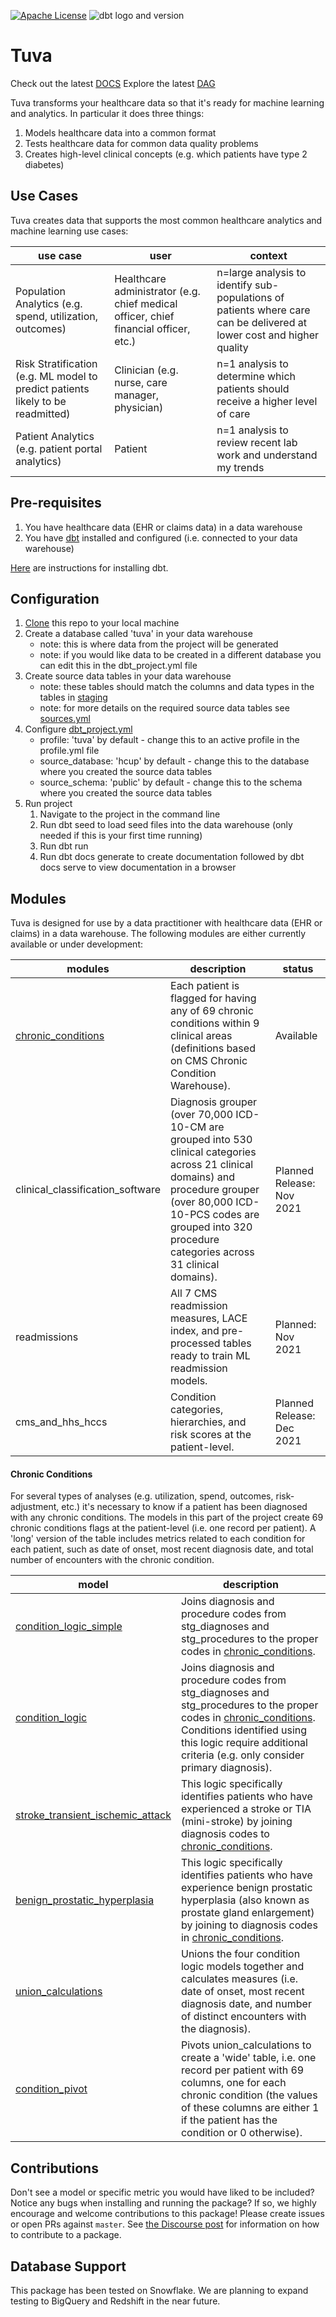 [![Apache License](https://img.shields.io/badge/License-Apache%202.0-blue.svg)](https://opensource.org/licenses/Apache-2.0) ![dbt logo and version](https://img.shields.io/static/v1?logo=dbt&label=dbt-version&message=0.20.x&color=orange)

# Tuva

Check out the latest [DOCS](https://tuva-health.github.io/tuva/#!/overview)
Explore the latest [DAG](https://tuva-health.github.io/tuva/#!/overview?g_v=1)

Tuva transforms your healthcare data so that it's ready for machine learning and analytics.  In particular it does three things:

1. Models healthcare data into a common format
2. Tests healthcare data for common data quality problems
3. Creates high-level clinical concepts (e.g. which patients have type 2 diabetes)

## Use Cases
Tuva creates data that supports the most common healthcare analytics and machine learning use cases:

| **use case** | **user** | **context** |
| --------------- | -------------------- | ------------------------- |
| Population Analytics (e.g. spend, utilization, outcomes) | Healthcare administrator (e.g. chief medical officer, chief financial officer, etc.) | n=large analysis to identify sub-populations of patients where care can be delivered at lower cost and higher quality |
| Risk Stratification (e.g. ML model to predict patients likely to be readmitted) | Clinician (e.g. nurse, care manager, physician) | n=1 analysis to determine which patients should receive a higher level of care |
| Patient Analytics (e.g. patient portal analytics) | Patient | n=1 analysis to review recent lab work and understand my trends |

## Pre-requisites
1. You have healthcare data (EHR or claims data) in a data warehouse
2. You have [dbt](https://www.getdbt.com/) installed and configured (i.e. connected to your data warehouse)

[Here](https://docs.getdbt.com/dbt-cli/installation) are instructions for installing dbt.

## Configuration

1. [Clone](https://docs.github.com/en/repositories/creating-and-managing-repositories/cloning-a-repository) this repo to your local machine
3. Create a database called 'tuva' in your data warehouse
    - note: this is where data from the project will be generated
    - note: if you would like data to be created in a different database you can edit this in the dbt_project.yml file
4. Create source data tables in your data warehouse
    - note: these tables should match the columns and data types in the tables in [staging](models/staging)
    - note: for more details on the required source data tables see [sources.yml](models/sources.yml)
2. Configure [dbt_project.yml](/dbt_project.yml)
    - profile: 'tuva' by default - change this to an active profile in the profile.yml file
    - source_database: 'hcup' by default - change this to the database where you created the source data tables
    - source_schema: 'public' by default - change this to the schema where you created the source data tables
4. Run project
    1. Navigate to the project in the command line
    2. Run dbt seed to load seed files into the data warehouse (only needed if this is your first time running)
    3. Run dbt run
    4. Run dbt docs generate to create documentation followed by dbt docs serve to view documentation in a browser

## Modules
Tuva is designed for use by a data practitioner with healthcare data (EHR or claims) in a data warehouse.  The following modules are either currently available or under development:

| **modules** | **description** | **status** |
| --------------- | -------------------- | ------------------- |
| [chronic_conditions](#chronic-conditions) | Each patient is flagged for having any of 69 chronic conditions within 9 clinical areas (definitions based on CMS Chronic Condition Warehouse). | Available |
| clinical_classification_software | Diagnosis grouper (over 70,000 ICD-10-CM are grouped into 530 clinical categories across 21 clinical domains) and procedure grouper (over 80,000 ICD-10-PCS codes are grouped into 320 procedure categories across 31 clinical domains). | Planned Release: Nov 2021 |
| readmissions | All 7 CMS readmission measures, LACE index, and pre-processed tables ready to train ML readmission models. | Planned: Nov 2021 |
| cms_and_hhs_hccs | Condition categories, hierarchies, and risk scores at the patient-level. | Planned Release: Dec 2021 |

#### Chronic Conditions
For several types of analyses (e.g. utilization, spend, outcomes, risk-adjustment, etc.) it's necessary to know if a patient has been diagnosed with any chronic conditions.  The models in this part of the project create 69 chronic conditions flags at the patient-level (i.e. one record per patient).  A 'long' version of the table includes metrics related to each condition for each patient, such as date of onset, most recent diagnosis date, and total number of encounters with the chronic condition.

| **model** | **description** |
| --------------- | -------------------- |
| [condition_logic_simple](models/chronic_conditions/condition_logic_simple.sql) | Joins diagnosis and procedure codes from stg_diagnoses and stg_procedures to the proper codes in [chronic_conditions](data/chronic_conditions.csv). |
| [condition_logic](models/chronic_conditions/condition_logic.sql) | Joins diagnosis and procedure codes from stg_diagnoses and stg_procedures to the proper codes in [chronic_conditions](data/chronic_conditions.csv).  Conditions identified using this logic require additional criteria (e.g. only consider primary diagnosis). |
| [stroke_transient_ischemic_attack](models/chronic_conditions/stroke_transient_ischemic_attack.sql) | This logic specifically identifies patients who have experienced a stroke or TIA (mini-stroke) by joining diagnosis codes to [chronic_conditions](data/chronic_conditions.csv). |
| [benign_prostatic_hyperplasia](models/chronic_conditions/benign_prostatic_hyperplasia.sql) | This logic specifically identifies patients who have experience benign prostatic hyperplasia (also known as prostate gland enlargement) by joining to diagnosis codes in [chronic_conditions](data/chronic_conditions.csv). |
| [union_calculations](models/chronic_conditions/union_calculations.sql) | Unions the four condition logic models together and calculates measures (i.e. date of onset, most recent diagnosis date, and number of distinct encounters with the diagnosis). |
| [condition_pivot](models/chronic_conditions/condition_pivot.sql) | Pivots union_calculations to create a 'wide' table, i.e. one record per patient with 69 columns, one for each chronic condition (the values of these columns are either 1 if the patient has the condition or 0 otherwise). |

## Contributions
Don't see a model or specific metric you would have liked to be included? Notice any bugs when installing 
and running the package? If so, we highly encourage and welcome contributions to this package! 
Please create issues or open PRs against `master`. See [the Discourse post](https://discourse.getdbt.com/t/contributing-to-a-dbt-package/657) for information on how to contribute to a package.

## Database Support
This package has been tested on Snowflake.  We are planning to expand testing to BigQuery and Redshift in the near future.

